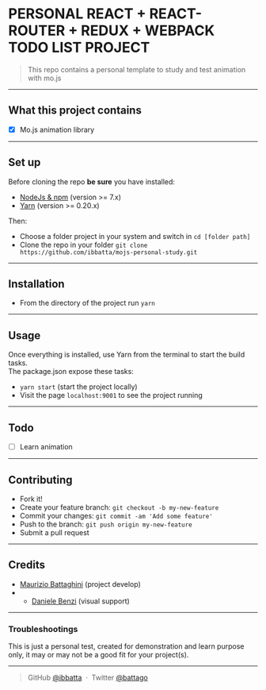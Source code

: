 # __PERSONAL REACT + REACT-ROUTER + REDUX + WEBPACK TODO LIST PROJECT__


>This repo contains a personal template to study and test animation with mo.js

---

## __What this project contains__

- [x] Mo.js animation library


---

## __Set up__

Before cloning the repo **be sure** you have installed:

* [NodeJs & npm](http://nodejs.org/download/) (version >= 7.x)
* [Yarn](https://yarnpkg.com/en/docs/install) (version >= 0.20.x)

Then:

- Choose a folder project in your system and switch in `cd [folder path]`
- Clone the repo in your folder `git clone https://github.com/ibbatta/mojs-personal-study.git`

---

## __Installation__

- From the directory of the project run `yarn`

---

## __Usage__

Once everything is installed, use Yarn from the terminal to start the build tasks.<br>
The package.json expose these tasks:

- `yarn start` (start the project locally)
- Visit the page `localhost:9001` to see the project running

---

## __Todo__

- [ ] Learn animation


---

## __Contributing__

- Fork it!
- Create your feature branch: `git checkout -b my-new-feature`
- Commit your changes: `git commit -am 'Add some feature'`
- Push to the branch: `git push origin my-new-feature`
- Submit a pull request

---


## __Credits__

- [Maurizio Battaghini](https://github.com/ibbatta) (project develop)
- - [Daniele Benzi](https://github.com/DanieleBenzi) (visual support)


---


### __Troubleshootings__ ###

This is just a personal test, created for demonstration and learn purpose only, it may or may not be a good fit for your project(s).

---


> GitHub [@ibbatta](https://github.com/ibbatta) &nbsp;&middot;&nbsp;
> Twitter [@battago](https://twitter.com/battago)
